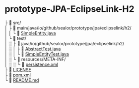 prototype-JPA-EclipseLink-H2
============================

├ 📂 src/  
│ ├ 📂 main/java/io/github/sealor/prototype/jpa/eclipselink/h2/  
│ │ └ 📜 [SimpleEntity.java](src/main/java/io/github/sealor/prototype/jpa/eclipselink/h2/SimpleEntity.java)  
│ └ 📂 test/  
│ ░ ├ 📂 java/io/github/sealor/prototype/jpa/eclipselink/h2/  
│ ░ │ ├ 📜 [AbstractTest.java](src/test/java/io/github/sealor/prototype/jpa/eclipselink/h2/AbstractTest.java)  
│ ░ │ └ 📜 [SimpleEntityTest.java](src/test/java/io/github/sealor/prototype/jpa/eclipselink/h2/SimpleEntityTest.java)  
│ ░ └ 📂 resources/META-INF/  
│ ░ ░ └ 📜 [persistence.xml](src/test/resources/META-INF/persistence.xml)  
├ 📜 [LICENSE](LICENSE)  
├ 📜 [pom.xml](pom.xml)  
└ 📜 [README.md](README.md)  
